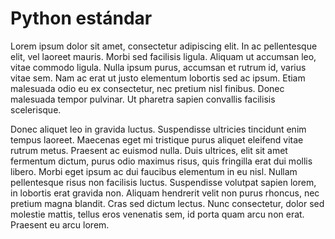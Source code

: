 # Python estándar

Lorem ipsum dolor sit amet, consectetur adipiscing elit. In ac pellentesque elit, vel laoreet mauris. Morbi sed facilisis ligula. Aliquam ut accumsan leo, vitae commodo ligula. Nulla ipsum purus, accumsan et rutrum id, varius vitae sem. Nam ac erat ut justo elementum lobortis sed ac ipsum. Etiam malesuada odio eu ex consectetur, nec pretium nisl finibus. Donec malesuada tempor pulvinar. Ut pharetra sapien convallis facilisis scelerisque.

Donec aliquet leo in gravida luctus. Suspendisse ultricies tincidunt enim tempus laoreet. Maecenas eget mi tristique purus aliquet eleifend vitae rutrum metus. Praesent ac euismod nulla. Duis ultrices, elit sit amet fermentum dictum, purus odio maximus risus, quis fringilla erat dui mollis libero. Morbi eget ipsum ac dui faucibus elementum in eu nisl. Nullam pellentesque risus non facilisis luctus. Suspendisse volutpat sapien lorem, in lobortis erat gravida non. Aliquam hendrerit velit non purus rhoncus, nec pretium magna blandit. Cras sed dictum lectus. Nunc consectetur, dolor sed molestie mattis, tellus eros venenatis sem, id porta quam arcu non erat. Praesent eu arcu lorem. 
